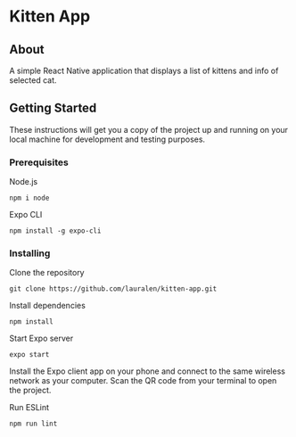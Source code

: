 # Kitten App

## About

A simple React Native application that displays a list of kittens and info of selected cat.

## Getting Started

These instructions will get you a copy of the project up and running on your local machine for development and testing purposes.

### Prerequisites

Node.js

```
npm i node
```

Expo CLI

```
npm install -g expo-cli
```

### Installing

Clone the repository

```
git clone https://github.com/lauralen/kitten-app.git
```

Install dependencies

```
npm install
```

Start Expo server

```
expo start
```

Install the Expo client app on your phone and connect to the same wireless network as your computer. Scan the QR code from your terminal to open the project.

Run ESLint

```
npm run lint
```
